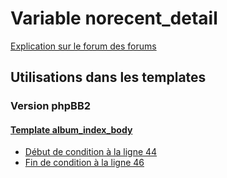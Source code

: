 # Variable norecent_detail
[Explication sur le forum des forums](http://forum.forumactif.com/t294113-listing-des-variables#norecent_detail)

## Utilisations dans les templates

### Version phpBB2

#### [Template album_index_body](subsilver/album_index_body.md)
* [Début de condition à la ligne 44](../subsilver/album_index_body.tpl#L44)
* [Fin de condition à la ligne 46](../subsilver/album_index_body.tpl#L46)